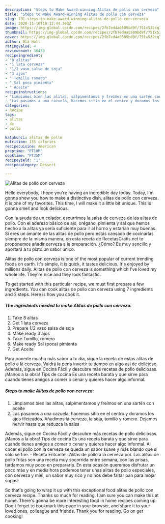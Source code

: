 ```yaml
---
description: "Steps to Make Award-winning Alitas de pollo con cerveza"
title: "Steps to Make Award-winning Alitas de pollo con cerveza"
slug: 131-steps-to-make-award-winning-alitas-de-pollo-con-cerveza
date: 2020-11-16T18:12:44.303Z
image: https://img-global.cpcdn.com/recipes/2fb7ed4a0509bd9f/751x532cq70/alitas-de-pollo-con-cerveza-foto-principal.jpg
thumbnail: https://img-global.cpcdn.com/recipes/2fb7ed4a0509bd9f/751x532cq70/alitas-de-pollo-con-cerveza-foto-principal.jpg
cover: https://img-global.cpcdn.com/recipes/2fb7ed4a0509bd9f/751x532cq70/alitas-de-pollo-con-cerveza-foto-principal.jpg
author: Ola Hall
ratingvalue: 4
reviewcount: 36450
recipeingredient:
- "8 alitas"
- "1 lata cerveza"
- "1/2 vaso salsa de soja"
- "3 ajos"
- " Tomillo romero"
- " Sal poca pimienta"
- " Aceite"
recipeinstructions:
- "Limpiamos bien las alitas, salpimentamos y freímos en una sartén con aceite"
- "Las pasamos a una cazuela, hacemos sitio en el centro y doramos los ajos fileteados. Añadimos la cerveza, la soja, tomillo y romero. Dejamos hervir hasta que reduzca la salsa"
categories:
- Recipe
tags:
- alitas
- de
- pollo

katakunci: alitas de pollo 
nutrition: 155 calories
recipecuisine: American
preptime: "PT10M"
cooktime: "PT35M"
recipeyield: "1"
recipecategory: Dessert

---
```



![Alitas de pollo con cerveza](https://img-global.cpcdn.com/recipes/2fb7ed4a0509bd9f/751x532cq70/alitas-de-pollo-con-cerveza-foto-principal.jpg)

Hello everybody, I hope you're having an incredible day today. Today, I'm gonna show you how to make a distinctive dish, alitas de pollo con cerveza. It is one of my favorites. This time, I will make it a little bit unique. This is gonna smell and look delicious.

Con la ayuda de un colador, escurrimos la salsa de cerveza de las alitas de pollo. Con el aderezo básico de ajo, orégano, pimienta y sal que hemos hecho a la alitas ya sería suficiente para ir al horno y estarían muy buenas. Si eres un amante de las alitas de pollo pero estás cansado de cocinarlas siempre de la misma manera, en esta receta de RecetasGratis.net te proponemos añadir cerveza a la preparación. ¿Cómo? Es muy sencillo y aportará a tu plato un sabor único.

Alitas de pollo con cerveza is one of the most popular of current trending foods on earth. It's simple, it is quick, it tastes delicious. It's enjoyed by millions daily. Alitas de pollo con cerveza is something which I've loved my whole life. They're nice and they look fantastic.


To get started with this particular recipe, we must first prepare a few ingredients. You can cook alitas de pollo con cerveza using 7 ingredients and 2 steps. Here is how you cook it.

<!--inarticleads1-->

##### The ingredients needed to make Alitas de pollo con cerveza:

1. Take 8 alitas
1. Get 1 lata cerveza
1. Prepare 1/2 vaso salsa de soja
1. Make ready 3 ajos
1. Take  Tomillo, romero
1. Make ready  Sal (poca) pimienta
1. Get  Aceite


Para ponerle mucho más sabor a tu día, sigue la receta de estas alitas de pollo a la cerveza. Valdrá la pena invertir tu tiempo en algo así de delicioso. Además, sigue en Cocina Fácil y descubre más recetas de pollo deliciosas. ¡Manos a la obra! Tips de cocina Es una receta barata y que sirve para cuando tienes amigos a comer o cenar y quieres hacer algo informal. 

<!--inarticleads2-->

##### Steps to make Alitas de pollo con cerveza:

1. Limpiamos bien las alitas, salpimentamos y freímos en una sartén con aceite
1. Las pasamos a una cazuela, hacemos sitio en el centro y doramos los ajos fileteados. Añadimos la cerveza, la soja, tomillo y romero. Dejamos hervir hasta que reduzca la salsa


Además, sigue en Cocina Fácil y descubre más recetas de pollo deliciosas. ¡Manos a la obra! Tips de cocina Es una receta barata y que sirve para cuando tienes amigos a comer o cenar y quieres hacer algo informal. Al cocer el pollo con la cerveza se queda un sabor suave y más blando que sí sólo se fríe. - Receta Entrante : Alitas de pollo a la cerveza por. Las alitas de pollo fritas son una receta muy socorrida entre semana, con las prisas, tardamos muy poco en prepararla. En esta ocasión queremos disfrutar un poco más y en media hora podemos tener unas alitas de pollo especiales, con cerveza y miel, un sabor muy rico y no nos debe faltar pan para mojar sopas! 

So that's going to wrap it up with this exceptional food alitas de pollo con cerveza recipe. Thanks so much for reading. I am sure you can make this at home. There's gonna be more interesting food in home recipes coming up. Don't forget to bookmark this page in your browser, and share it to your loved ones, colleague and friends. Thank you for reading. Go on get cooking!
